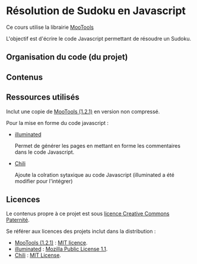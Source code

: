 # Résolution de Sudoku en Javascript

Ce cours utilise la librairie [MooTools](http://mootools.net/)

L'objectif est d'écrire le code Javascript permettant de résoudre un Sudoku.

## Organisation du code (du projet)

## Contenus

## Ressources utilisés

Inclut une copie de [MooTools (1.2.1)](http://mootools.net/download) en version non compressé.

Pour la mise en forme du code javascript :

* [illuminated](http://code.google.com/p/code-illuminated/)
  
  Permet de générer les pages en mettant en forme les commentaires dans le code Javascript.
  
* [Chili](http://noteslog.com/chili/)
  
  Ajoute la colration sytaxique au code Javascript (illuminated a été modifier pour l'intégrer)

## Licences

Le contenus propre à ce projet est sous [licence Creative Commons Paternité](http://creativecommons.org/licenses/by/2.0/fr/).

Se référer aux licences des projets inclut dans la distribution :

* [MooTools (1.2.1)](http://mootools.net/) : [MIT licence](http://www.opensource.org/licenses/mit-license.php).
* [illuminated](http://code.google.com/p/code-illuminated/) : [Mozilla Public License 1.1](http://www.mozilla.org/MPL/).
* [Chili](http://noteslog.com/chili/) : [MIT License](http://www.opensource.org/licenses/mit-license.php).
